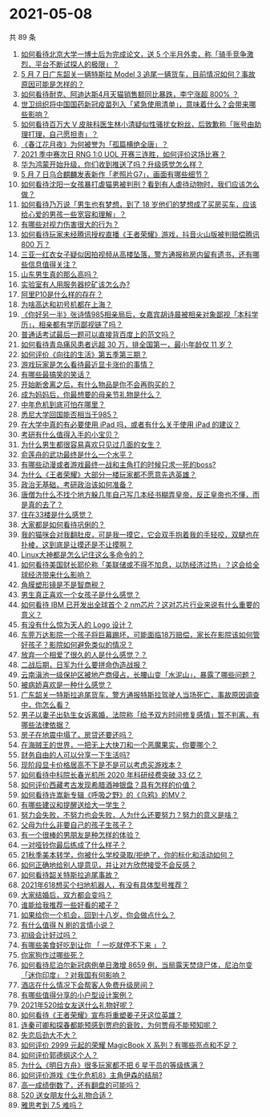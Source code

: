# 2021-05-08

共 89 条

<!-- BEGIN -->
<!-- 最后更新时间 Sat May 08 2021 10:31:56 GMT+0800 (China Standard Time) -->

1. [如何看待北京大学一博士后为完成论文，送 5
   个半月外卖，称「骑手竞争激烈，平台不断试探人的极限」？](https://www.zhihu.com/question/458170986)
2. [5 月 7 日广东韶关一辆特斯拉 Model 3
   追尾一辆货车，目前情况如何？事故原因可能是怎样的？](https://www.zhihu.com/question/458230688)
3. [如何看待耐克、阿迪达斯4月天猫销售额同比暴跌，李宁涨超 800%
   ？](https://www.zhihu.com/question/458198356)
4. [世卫组织将中国国药新冠疫苗列入「紧急使用清单」，意味着什么？会带来哪些影响？](https://www.zhihu.com/question/458276429)
5. [如何看待百万大 V
   皮肤科医生林小清疑似性骚扰女粉丝，后致歉称「账号由助理打理，自己愿担责」？](https://www.zhihu.com/question/458204493)
6. [《春江花月夜》为何被誉为「孤篇横绝全唐」？](https://www.zhihu.com/question/301477404)
7. [2021 季中赛次日 RNG 1:0 UOL
   开赛三连胜，如何评价这场比赛？](https://www.zhihu.com/question/458261332)
8. [华为鸿蒙开始升级，你们收到推送了吗？升级感觉怎么样？](https://www.zhihu.com/question/456976153)
9. [5 月 7 日乌合麒麟发表新作「老照片G7」，画面有哪些细节？](https://www.zhihu.com/question/458184079)
10. [如何看待沈阳一女孩暴打虐猫男被判刑？看到有人虐待动物时，我们应该怎么做？](https://www.zhihu.com/question/458191979)
11. [如何看待乃万说「男生也有梦想，到了 18
    岁他们的梦想成了买房买车，应该给心爱的男孩一些宽容和理解」？](https://www.zhihu.com/question/458072558)
12. [有哪些对视力伤害很大的行为？](https://www.zhihu.com/question/384087324)
13. [如何看待玩家未经腾讯授权直播《王者荣耀》游戏，抖音火山版被判赔偿腾讯 800
    万？](https://www.zhihu.com/question/458207960)
14. [三亚一红衣女子疑似因拍视频从高楼坠落，警方通报称房内留有遗书，还有哪些信息值得关注？](https://www.zhihu.com/question/458070461)
15. [山东男生真的那么高吗？](https://www.zhihu.com/question/336226437)
16. [实验室有人用服务器挖矿该怎么办?](https://www.zhihu.com/question/451758003)
17. [阿里P10是什么样的存在？](https://www.zhihu.com/question/307907539)
18. [为啥高达和初号机都在上海？](https://www.zhihu.com/question/457070563)
19. [《你好另一半》张诗情985相亲局后，女嘉宾胡诗晨被相亲对象鄙视「本科学历」，相亲都有学历鄙视链了吗？](https://www.zhihu.com/question/456452569)
20. [普通话考试最后一题可以直接背百度上的范文吗？](https://www.zhihu.com/question/453538698)
21. [如何看待青岛痛风患者远超 30 万，排全国第一，最小年龄仅 11
    岁？](https://www.zhihu.com/question/457241530)
22. [如何评价《向往的生活》第五季第三期？](https://www.zhihu.com/question/458082521)
23. [游戏玩家是怎么看待最近显卡涨价的事情？](https://www.zhihu.com/question/458069212)
24. [有哪些最搞笑的笑话？](https://www.zhihu.com/question/455220438)
25. [开始断舍离之后，有什么物品是你不会再购买的？](https://www.zhihu.com/question/457895008)
26. [成为妈妈后，你最想要的母亲节礼物是什么？](https://www.zhihu.com/question/458177527)
27. [中年危机到底可怕在哪里？](https://www.zhihu.com/question/453074803)
28. [悉尼大学回国能否相当于985？](https://www.zhihu.com/question/266843003)
29. [在大学中真的有必要使用 iPad 吗，或者有什么关于使用 iPad
    的建议？](https://www.zhihu.com/question/373915793)
30. [考研有什么值得入手的小宝贝？](https://www.zhihu.com/question/322307105)
31. [为什么男生都很容易喜欢只见过几面的女生？](https://www.zhihu.com/question/300699970)
32. [俞莲舟的武功最终是什么一个水平？](https://www.zhihu.com/question/266632991)
33. [有哪些动漫或者游戏最终一战和主角打的时候只求一死的boss?](https://www.zhihu.com/question/437317273)
34. [为什么《王者荣耀》大部分一楼玩家都不愿意先选英雄？](https://www.zhihu.com/question/457720588)
35. [政治无基础，考研政治该如何准备？](https://www.zhihu.com/question/40930352)
36. [唐僧为什么不找个地方躲几年自己写几本经书糊弄皇帝，反正皇帝也不懂，而是真的去了？](https://www.zhihu.com/question/457874561)
37. [住在33楼是什么感觉？](https://www.zhihu.com/question/452537568)
38. [大家都是如何看待巩俐的？](https://www.zhihu.com/question/303936309)
39. [我的猫咪会对我翻肚皮，可是我一摸它，它会双手抱着我的手轻咬，双腿也在扑棱，这到底是让摸还是不让摸啊？](https://www.zhihu.com/question/442629160)
40. [Linux大神都是怎么记住这么多命令的？](https://www.zhihu.com/question/452895041)
41. [如何看待美国财长耶伦称「美联储或不得不加息，以防经济过热」？这会给全球经济带来什么影响？](https://www.zhihu.com/question/457850060)
42. [角膜塑形镜是不是智商税？](https://www.zhihu.com/question/425556684)
43. [男生真正喜欢一个女孩子是什么感觉？](https://www.zhihu.com/question/445557705)
44. [如何看待 IBM 已开发出全球首个 2
    nm芯片？这对芯片行业来说有什么重要的意义？](https://www.zhihu.com/question/458099340)
45. [有没有什么惊为天人的 Logo 设计？](https://www.zhihu.com/question/335957333)
46. [东莞万达影院一个孩子将巨幕踢坏，可能面临18万赔偿，家长在影院该如何管好孩子？影院如何避免类似的情况？](https://www.zhihu.com/question/457624626)
47. [放弃一个相爱了很久的人是什么感觉？？](https://www.zhihu.com/question/457121828)
48. [二战后期，日军为什么要拼命伪造战报？](https://www.zhihu.com/question/457656500)
49. [云南滇池一级保护区被地产商侵占，长腰山变「水泥山」，暴露了哪些问题？](https://www.zhihu.com/question/458176455)
50. [被病娇喜欢是一种什么感觉？](https://www.zhihu.com/question/378449678)
51. [广东韶关一特斯拉追尾货车，警方通报特斯拉驾驶人当场死亡，事故原因调查中，你怎么看？](https://www.zhihu.com/question/458241432)
52. [男子以妻子出轨生女诉离婚，法院称「给予双方时间修复感情」暂不判离，有哪些法律依据？](https://www.zhihu.com/question/458189714)
53. [房子在地震中塌了，房贷还要还吗？](https://www.zhihu.com/question/63716904)
54. [在海贼王的世界，一把无上大快刀和一个恶魔果实，你要哪个？](https://www.zhihu.com/question/458033933)
55. [财务自由的人可以分享一下生活吗?](https://www.zhihu.com/question/452616303)
56. [现阶段显卡价格居高不下是不是可以考虑买游戏本？](https://www.zhihu.com/question/444651647)
57. [如何看待中科院长春光机所 2020 年科研经费突破 33 亿？](https://www.zhihu.com/question/457734337)
58. [如何评价西藏考古发现希腊酒神银盘？具有怎样的价值？](https://www.zhihu.com/question/457689078)
59. [如何看待许嵩新专辑《呼吸之野》的《乌鸦》的MV？](https://www.zhihu.com/question/458282787)
60. [有哪些建议和提醒送给大一学生？](https://www.zhihu.com/question/377593484)
61. [努力会失败，不努力也会失败，人为什么还要努力？努力的意义是啥？](https://www.zhihu.com/question/456002749)
62. [父母为什么非要自己的孩子生孩子？](https://www.zhihu.com/question/457863388)
63. [有一个很棒的男朋友是种怎样的体验？](https://www.zhihu.com/question/37379581)
64. [一对哑铃你最后练成了什么样子？](https://www.zhihu.com/question/378688672)
65. [21秋季美本转学，你被什么学校录取/拒绝了，你的标化和活动如何？](https://www.zhihu.com/question/380200402)
66. [如何正确地给别人提意见，并让对方欣然接受不会反感？](https://www.zhihu.com/question/40288998)
67. [如何看待韶关特斯拉追尾事故？](https://www.zhihu.com/question/458219985)
68. [2021年618想买个扫地机器人，有没有具体型号推荐？](https://www.zhihu.com/question/397698378)
69. [大家结婚后，双方都会变吗？](https://www.zhihu.com/question/448732110)
70. [谁能给我推荐一些好看的裙子？](https://www.zhihu.com/question/452199398)
71. [如果给你一个机会，回到十八岁，你会做点什么？](https://www.zhihu.com/question/454167575)
72. [有什么值得 N 刷的言情小说？](https://www.zhihu.com/question/446606462)
73. [初级会计好过吗？](https://www.zhihu.com/question/317553804)
74. [有哪些美食好吃到让你 「 一吃就停不下来 」？](https://www.zhihu.com/question/435951969)
75. [你家狗作过哪些死？](https://www.zhihu.com/question/457779970)
76. [如何看待尼泊尔新冠病例单日激增 8659
    例，当局露天焚烧尸体，尼泊尔变「迷你印度」？对我国有何影响？](https://www.zhihu.com/question/457888018)
77. [酒店在什么情况下会帮客人免费升级房间？](https://www.zhihu.com/question/26920344)
78. [有哪些值得分享的小户型设计案例？](https://www.zhihu.com/question/442972054)
79. [2021年520给女友送什么礼物好呢？](https://www.zhihu.com/question/457741080)
80. [如何看待《王者荣耀》宣布将重塑姜子牙这位英雄？](https://www.zhihu.com/question/457939742)
81. [连秦可卿和探春都能预感到贾府的衰败，为何贾母不能预知呢？](https://www.zhihu.com/question/454745776)
82. [失恋后劲大不大？](https://www.zhihu.com/question/371918832)
83. [如何评价 2999 元起的荣耀 MagicBook X
    系列？有哪些亮点和不足？](https://www.zhihu.com/question/458017940)
84. [如何评价郭德纲这个人？](https://www.zhihu.com/question/35789696)
85. [为什么《明日方舟》很多玩家都不把 6 星干员的等级练满？](https://www.zhihu.com/question/453080628)
86. [如何评价游戏《生化危机8》主角伊森的结局?](https://www.zhihu.com/question/457971616)
87. [高一成绩倒数了，还有翻盘的可能吗？](https://www.zhihu.com/question/457341656)
88. [520 送女朋友什么礼物合适？](https://www.zhihu.com/question/393509843)
89. [雅思考到 7.5 难吗？](https://www.zhihu.com/question/448858253)

<!-- END -->
